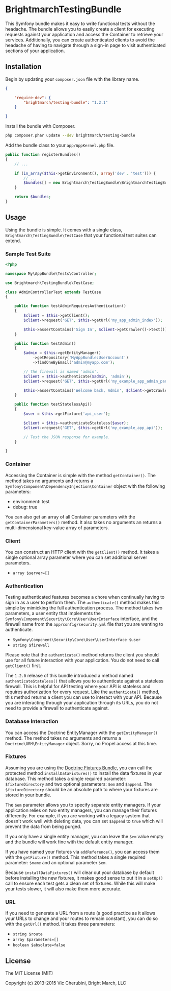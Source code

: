 # BrightmarchTestingBundle

This Symfony bundle makes it easy to write functional tests without the headache. The bundle allows you to easily create a client for executing requests against your application and access the Container to retrieve your services. Additionally, you can create authenticated clients to avoid the headache of having to navigate through a sign-in page to visit authenticated sections of your application.

## Installation
Begin by updating your `composer.json` file with the library name.

```json
{

    "require-dev": {
        "brightmarch/testing-bundle": "1.2.1"
    }

}
```

Install the bundle with Composer.

```bash
php composer.phar update --dev brightmarch/testing-bundle
```

Add the bundle class to your `app/AppKernel.php` file.

```php
public function registerBundles()
{
    // ...

    if (in_array($this->getEnvironment(), array('dev', 'test'))) {
        // ...
        $bundles[] = new Brightmarch\TestingBundle\BrightmarchTestingBundle();
    }

    return $bundles;
}
```

## Usage
Using the bundle is simple. It comes with a single class, `Brightmarch\TestingBundle\TestCase` that your functional test suites can extend.

### Sample Test Suite

```php
<?php

namespace My\AppBundle\Tests\Controller;

use Brightmarch\TestingBundle\TestCase;

class AdminControllerTest extends TestCase
{

    public function testAdminRequiresAuthentication()
    {
        $client = $this->getClient();
        $client->request('GET', $this->getUrl('my_app_admin_index'));

        $this->assertContains('Sign In', $client->getCrawler()->text());
    }

    public function testAdmin()
    {
        $admin = $this->getEntityManager()
            ->getRepository('MyAppBundle:UserAccount')
            ->findOneByEmail('admin@myapp.com');

        // The firewall is named 'admin'.
        $client = $this->authenticate($admin, 'admin');
        $client->request('GET', $this->getUrl('my_example_app_admin_panel'));

        $this->assertContains('Welcome back, Admin', $client->getCrawler()->text());
    }

    public function testStatelessApi()
    {
        $user = $this->getFixture('api_user');

        $client = $this->authenticateStateless($user);
        $client->request('GET', $this->getUrl('my_example_app_api'));

        // Test the JSON response for example.
    }

}
```

### Container
Accessing the Container is simple with the method `getContainer()`. The method takes no arguments and returns a `Symfony\Component\DependencyInjection\Container` object with the following parameters:

* environment: test
* debug: true

You can also get an array of all Container parameters with the `getContainerParameters()` method. It also takes no arguments an returns a multi-dimensional key-value array of parameters.

### Client
You can construct an HTTP client with the `getClient()` method. It takes a single optional array parameter where you can set additional server parameters.

* `array $server=[]`

### Authentication
Testing authenticated features becomes a chore when continually having to sign in as a user to perform them. The `authenticate()` method makes this simple by mimicking the full authentication process. The method takes two parameters, a user entity that implements the `Symfony\Component\Security\Core\User\UserInterface` interface, and the firewall name from the `app/config/security.yml` file that you are wanting to authenticate.

* `Symfony\Component\Security\Core\User\UserInterface $user`
* `string $firewall`

Please note that the `authenticate()` method returns the client you should use for all future interaction with your application. You do not need to call `getClient()` first.

The `1.2.0` release of this bundle introduced a method named `authenticateStateless()` that allows you to authenticate against a stateless firewall. This is helpful for API testing where your API is stateless and requires authorization for every request. Like the `authenticate()` method, this method returns a client you can use to interact with your API. Because you are interacting through your application through its URLs, you do not need to provide a firewall to authenticate against.

### Database Interaction
You can access the Doctrine EntityManager with the `getEntityManager()` method. The method takes no arguments and returns a `Doctrine\ORM\EntityManager` object. Sorry, no Propel access at this time.

### Fixtures
Assuming you are using the [Doctrine Fixtures Bundle][doctrine-fixtures-bundle], you can call the protected method `installDataFixtures()` to install the data fixtures in your database. This method takes a single required parameter: `$fixtureDirectory` and two optional parameters: `$em` and `$append`. The `$fixtureDirectory` should be an absolute path to where your fixtures are stored in your bundle.

The `$em` parameter allows you to specify separate entity managers. If your application relies on two entity managers, you can manage their fixtures differently. For example, if you are working with a legacy system that doesn't work well with deleting data, you can set `$append` to `true` which will prevent the data from being purged.

If you only have a single entity manager, you can leave the `$em` value empty and the bundle will work fine with the default entity manager.

If you have named your fixtures via `addReference()`, you can access them with the `getFixture()` method. This method takes a single required parameter: `$name` and an optional parameter `$em`.

Because `installDataFixtures()` will clear out your database by default before installing the new fixtures, it makes good sense to put it in a `setUp()` call to ensure each test gets a clean set of fixtures. While this will make your tests slower, it will also make them more accurate.

### URL
If you need to generate a URL from a route (a good practice as it allows your URLs to change and your routes to remain constant), you can do so with the `getUrl()` method. It takes three parameters:

* `string $route`
* `array $parameters=[]`
* `boolean $absolute=false`

## License
The MIT License (MIT)

Copyright (c) 2013-2015 Vic Cherubini, Bright March, LLC

[doctrine-fixtures-bundle]: https://packagist.org/packages/doctrine/doctrine-fixtures-bundle
